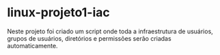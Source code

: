 # linux-projeto1-iac

Neste projeto foi criado  um script onde toda a infraestrutura de usuários, grupos de usuários, diretórios e permissões serão criadas automaticamente. 
